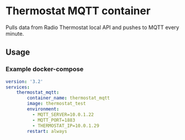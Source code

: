 # Thermostat MQTT container

Pulls data from Radio Thermostat local API and pushes to MQTT every minute.

## Usage

### Example docker-compose

```yaml
version: '3.2'
services:
    thermostat_mqtt:
        container_name: thermostat_mqtt
        image: thermostat_test
        environment:
          - MQTT_SERVER=10.0.1.22
          - MQTT_PORT=1883
          - THERMOSTAT_IP=10.0.1.29
        restart: always
```
